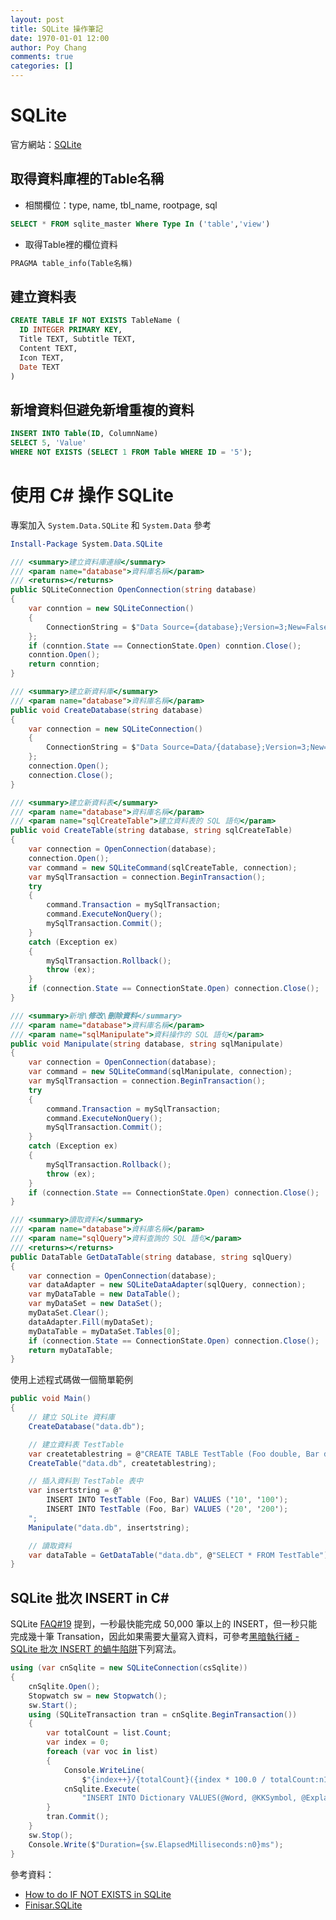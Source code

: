 ```yaml
---
layout: post
title: SQLite 操作筆記
date: 1970-01-01 12:00
author: Poy Chang
comments: true
categories: []
---
```

# SQLite

官方網站：[SQLite](https://www.sqlite.org/)

## 取得資料庫裡的Table名稱

* 相關欄位：type, name, tbl_name, rootpage, sql

```sql
SELECT * FROM sqlite_master Where Type In ('table','view')
```

* 取得Table裡的欄位資料

```sql
PRAGMA table_info(Table名稱)
```

## 建立資料表

```sql
CREATE TABLE IF NOT EXISTS TableName (
  ID INTEGER PRIMARY KEY,
  Title TEXT, Subtitle TEXT,
  Content TEXT, 
  Icon TEXT, 
  Date TEXT
)
```

## 新增資料但避免新增重複的資料

```sql
INSERT INTO Table(ID, ColumnName)
SELECT 5, 'Value'
WHERE NOT EXISTS (SELECT 1 FROM Table WHERE ID = '5');
```

# 使用 C# 操作 SQLite

專案加入 `System.Data.SQLite` 和 `System.Data` 參考

```powershell
Install-Package System.Data.SQLite
```

```csharp
/// <summary>建立資料庫連線</summary>
/// <param name="database">資料庫名稱</param>
/// <returns></returns>
public SQLiteConnection OpenConnection(string database)
{
    var conntion = new SQLiteConnection()
    {
        ConnectionString = $"Data Source={database};Version=3;New=False;Compress=True;"
    };
    if (conntion.State == ConnectionState.Open) conntion.Close();
    conntion.Open();
    return conntion;
}
```

```csharp
/// <summary>建立新資料庫</summary>
/// <param name="database">資料庫名稱</param>
public void CreateDatabase(string database)
{
    var connection = new SQLiteConnection()
    {
        ConnectionString = $"Data Source=Data/{database};Version=3;New=True;Compress=True;"
    };
    connection.Open();
    connection.Close();
}
```

```csharp
/// <summary>建立新資料表</summary>
/// <param name="database">資料庫名稱</param>
/// <param name="sqlCreateTable">建立資料表的 SQL 語句</param>
public void CreateTable(string database, string sqlCreateTable)
{
    var connection = OpenConnection(database);
    connection.Open();
    var command = new SQLiteCommand(sqlCreateTable, connection);
    var mySqlTransaction = connection.BeginTransaction();
    try
    {
        command.Transaction = mySqlTransaction;
        command.ExecuteNonQuery();
        mySqlTransaction.Commit();
    }
    catch (Exception ex)
    {
        mySqlTransaction.Rollback();
        throw (ex);
    }
    if (connection.State == ConnectionState.Open) connection.Close();
}
```

```csharp
/// <summary>新增\修改\刪除資料</summary>
/// <param name="database">資料庫名稱</param>
/// <param name="sqlManipulate">資料操作的 SQL 語句</param>
public void Manipulate(string database, string sqlManipulate)
{
    var connection = OpenConnection(database);
    var command = new SQLiteCommand(sqlManipulate, connection);
    var mySqlTransaction = connection.BeginTransaction();
    try
    {
        command.Transaction = mySqlTransaction;
        command.ExecuteNonQuery();
        mySqlTransaction.Commit();
    }
    catch (Exception ex)
    {
        mySqlTransaction.Rollback();
        throw (ex);
    }
    if (connection.State == ConnectionState.Open) connection.Close();
}
```

```csharp
/// <summary>讀取資料</summary>
/// <param name="database">資料庫名稱</param>
/// <param name="sqlQuery">資料查詢的 SQL 語句</param>
/// <returns></returns>
public DataTable GetDataTable(string database, string sqlQuery)
{
    var connection = OpenConnection(database);
    var dataAdapter = new SQLiteDataAdapter(sqlQuery, connection);
    var myDataTable = new DataTable();
    var myDataSet = new DataSet();
    myDataSet.Clear();
    dataAdapter.Fill(myDataSet);
    myDataTable = myDataSet.Tables[0];
    if (connection.State == ConnectionState.Open) connection.Close();
    return myDataTable;
}
```

使用上述程式碼做一個簡單範例

```csharp
public void Main()
{
    // 建立 SQLite 資料庫
    CreateDatabase("data.db");

    // 建立資料表 TestTable
    var createtablestring = @"CREATE TABLE TestTable (Foo double, Bar double);";
    CreateTable("data.db", createtablestring);

    // 插入資料到 TestTable 表中
    var insertstring = @"
        INSERT INTO TestTable (Foo, Bar) VALUES ('10', '100');
        INSERT INTO TestTable (Foo, Bar) VALUES ('20', '200');
    ";
    Manipulate("data.db", insertstring);

    // 讀取資料
    var dataTable = GetDataTable("data.db", @"SELECT * FROM TestTable");
}
```

## SQLite 批次 INSERT in C#

SQLite [FAQ#19](http://www.sqlite.org/faq.html#q19) 提到，一秒最快能完成 50,000 筆以上的 INSERT，但一秒只能完成幾十筆 Transation，因此如果需要大量寫入資料，可參考[黑暗執行緒 - SQLite 批次 INSERT 的蝸牛陷阱](http://blog.darkthread.net/post-2017-07-16-sqlite-insert-slow.aspx)下列寫法。

```csharp
using (var cnSqlite = new SQLiteConnection(csSqlite))
{
    cnSqlite.Open();
    Stopwatch sw = new Stopwatch();
    sw.Start();
    using (SQLiteTransaction tran = cnSqlite.BeginTransaction())
    {
        var totalCount = list.Count;
        var index = 0;
        foreach (var voc in list)
        {
            Console.WriteLine(
                $"{index++}/{totalCount}({index * 100.0 / totalCount:n1}%) {voc.Word}");
            cnSqlite.Execute(
                "INSERT INTO Dictionary VALUES(@Word, @KKSymbol, @Explanation)", (object)voc);
        }
        tran.Commit();
    }
    sw.Stop();
    Console.Write($"Duration={sw.ElapsedMilliseconds:n0}ms");
}
```


參考資料：

* [How to do IF NOT EXISTS in SQLite](http://stackoverflow.com/questions/531035/how-to-do-if-not-exists-in-sqlite)
* [Finisar.SQLite](http://adodotnetsqlite.sourceforge.net/)
